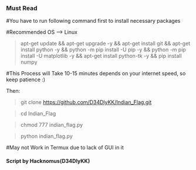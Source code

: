 ### Must Read

#You have to run following command first to install necessary packages

#Recommended OS --> Linux

> apt-get update && apt-get upgrade -y && apt-get install git && apt-get install python -y && python -m pip install -U pip -y && python -m pip install -U matplotlib -y && apt-get install python-tk -y && pip install numpy

#This Process will Take 10-15 minutes depends on your internet speed, so keep patience :)

Then:

> git clone https://github.com/D34DlyKK/Indian_Flag.git

> cd Indian_Flag

> chmod 777 indian_flag.py

> python indian_flag.py

#May not Work in Termux due to lack of GUI in it

#### Script by Hacknomus(D34DlyKK)
